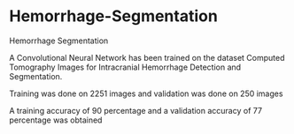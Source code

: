 # Hemorrhage-Segmentation
Hemorrhage Segmentation

A Convolutional Neural Network has been trained on the dataset  Computed Tomography Images for Intracranial Hemorrhage Detection and Segmentation.

Training was done on 2251 images and validation was done on 250 images

A training accuracy of 90 percentage and a validation accuracy of 77 percentage was obtained
